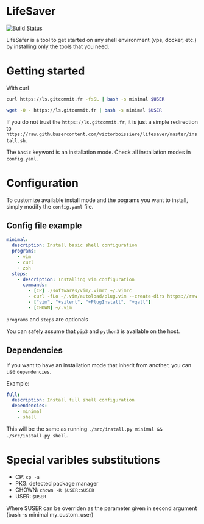 # LifeSaver

[![Build Status](https://travis-ci.org/victorboissiere/lifesaver.svg?branch=master)](https://travis-ci.org/victorboissiere/lifesaver)

LifeSafer is a tool to get started on any shell environment (vps, docker, etc.)
by installing only the tools that you need.

# Getting started

With curl
```bash
curl https://ls.gitcommit.fr -fsSL | bash -s minimal $USER
```

```bash
wget -O - https://ls.gitcommit.fr | bash -s minimal $USER
```

If you do not trust the `https://ls.gitcommit.fr`, it is just a simple redirection to `https://raw.githubusercontent.com/victorboissiere/lifesaver/master/install.sh`.

The `basic` keyword is an installation mode. Check all installation modes
in `config.yaml`.

# Configuration

To customize available install mode and the pograms you want to install,
simply modify the `config.yaml` file.

## Config file example

```yaml
minimal:
  description: Install basic shell configuration
  programs:
    - vim
    - curl
    - zsh
  steps:
    - description: Installing vim configuration
      commands:
        - [CP] ./softwares/vim/.vimrc ~/.vimrc
        - curl -fLo ~/.vim/autoload/plug.vim --create-dirs https://raw.githubusercontent.com/junegunn/vim-plug/master/plug.vim
        - ["vim", "+silent", "+PlugInstall", "+qall"]
        - [CHOWN] ~/.vim
```

`programs` and `steps` are optionals

You can safely assume that `pip3` and `python3` is available on the host.

## Dependencies

If you want to have an installation mode that inherit from another, you can
use `dependencies`.

Example:

```yaml
full:
  description: Install full shell configuration
  dependencies:
    - minimal
    - shell
```

This will be the same as running `./src/install.py minimal && ./src/install.py shell`.

# Special varibles substitutions

- CP: `cp -a`
- PKG: detected package manager
- CHOWN: `chown -R $USER:$USER`
- USER: `$USER`

Where $USER can be overriden as the parameter given in second argument (bash -s minimal my_custom_user)
